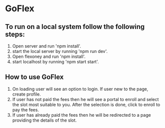 # GoFlex

## To run on a local system follow the following steps:

1. Open server and run 'npm install'.
2. start the local server by running 'npm run dev'.
3. Open flexoney and run 'npm install'.
4. start localhost by running 'npm start start'.

## How to use GoFlex

1. On loading user will see an option to login. If user new to the page, create profile.
2. If user has not paid the fees then he will see a portal to enroll and select the slot most suitable to you. After the selection is done, click to enroll to pay the fees.
3. If user has already paid the fees then he will be redirected to a page providing the details of the slot.
